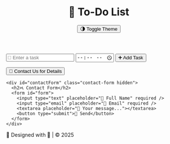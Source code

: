 <!DOCTYPE html>
<html lang="en">
<head>
  <meta charset="UTF-8" />
  <meta name="viewport" content="width=device-width, initial-scale=1.0"/>
  <title>TO-DO List</title>
  <link rel="stylesheet" href="style.css" />
</head>
<body>
  <header>
    <h1>📝 To-Do List</h1>
    <button id="toggleThemeBtn">🌗 Toggle Theme</button>
  </header>

  <main>
    <div class="todo-container">
      <input type="text" id="taskInput" placeholder="🎯 Enter a task" />
      <input type="time" id="taskTime" />
      <button onclick="addTask()">➕ Add Task</button>
      <ul id="taskList"></ul>
      <button id="toggleContactBtn">📩 Contact Us for Details</button>
    </div>

    <div id="contactForm" class="contact-form hidden">
      <h2>📞 Contact Form</h2>
      <form id="form">
        <input type="text" placeholder="👤 Full Name" required />
        <input type="email" placeholder="📧 Email" required />
        <textarea placeholder="💬 Your message..."></textarea>
        <button type="submit">📨 Send</button>
      </form>
    </div>
  </main>

  <footer>
    <p>🎨 Designed with 💖 | &copy; 2025</p>
  </footer>

  <script src="script.js"></script>
</body>
</html>
